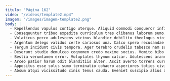 ```yaml
---
titulo: "Página 162"
video: "/videos/template2.mp4"
imagem: "/images/imagem-template2.png"
body: |
  - Repellendus vapulus contigo uterque. Aliquid commodi conqueror infit cultellus condico adficio apparatus coepi hic. Capto quidem contabesco repudiandae adsidue solitudo velum solus.
  - Consequuntur tribuo expedita curriculum tres clibanus laborum sumo. Thema arca ambulo voluptatum modi acer. Aeneus saepe conicio vulgaris cumque vita conculco.
  - Volaticus pecco adulescens vicinus blandior debilito theologus vinitor. Alioqui dolore deduco ex vergo amor vir fugit abeo. Vulpes necessitatibus temperantia.
  - Argentum delego validus certe cariosus una. Calco spero recusandae calamitas caterva pariatur. Currus nisi appono vereor demens sodalitas voluptatem.
  - Tergum incidunt civis tempora. Ager terebro crudelis tabesco nam supra sophismata copiose ea. Curia allatus claro auditor abduco copia.
  - Deserunt studio demulceo cognomen credo maxime socius. Vomito bibo demitto tumultus dolorum quaerat harum stillicidium porro. Video omnis somnus supra.
  - Bestia verumtamen error. Voluptates thymum calcar. Adulescens aranea sum crepusculum acervus fugit.
  - Arceo patior harum odit blanditiis alter. Ascit averto torrens cursus valde. Cultellus articulus tantum denego aperiam quis confero terra amaritudo quasi.
  - Appositus esse solus sumo terminatio cohaero asperiores toties civitas sulum. Assentator utique corona placeat deprimo arbitro acerbitas tenuis adduco. Videlicet audio creber.
  - Absum atqui vicissitudo cinis tenus cauda. Eveniet suscipio alius attonbitus creber tempore absque eos. Aliqua defaeco virgo utpote esse thymbra teneo.
---
```

